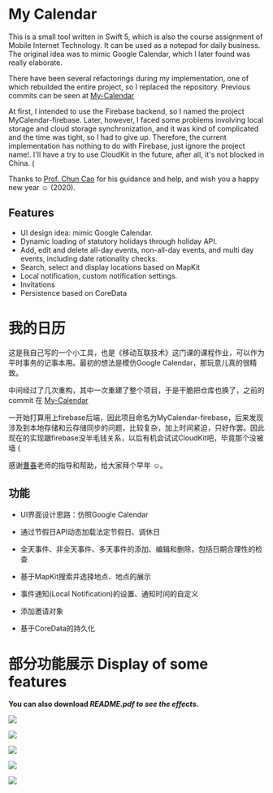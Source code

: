 

# My Calendar

This is a small tool written in Swift 5, which is also the course assignment of Mobile Internet Technology. It can be used as a notepad for daily business. The original idea was to mimic Google Calendar, which I later found was really elaborate.

There have been several refactorings during my implementation, one of which rebuilded the entire project, so I replaced the repository. Previous commits can be seen at [My-Calendar](https://github.com/KSDeng/My-Calendar)

At first, I intended to use the Firebase backend, so I named the project MyCalendar-firebase. Later, however, I faced some problems involving local storage and cloud storage synchronization, and it was kind of complicated and the time was tight, so I had to give up. Therefore, the current implementation has nothing to do with Firebase, just ignore the project name!. I'll have a try to use CloudKit in the future, after all, it's not blocked in China. (

Thanks to [Prof. Chun Cao](https://ccao.cc/en/) for his guidance and help, and wish you a happy new year ☺ (2020).

## Features

* UI design idea: mimic Google Calendar.
* Dynamic loading of statutory holidays through holiday API.
* Add, edit and delete all-day events, non-all-day events, and multi day events, including date rationality checks.
* Search, select and display locations based on MapKit
* Local notification, custom notification settings.
* Invitations
* Persistence based on CoreData



# 我的日历

这是我自己写的一个小工具，也是《移动互联技术》这门课的课程作业，可以作为平时事务的记事本用。最初的想法是模仿Google Calendar，那玩意儿真的很精致。

中间经过了几次重构，其中一次重建了整个项目，于是干脆把仓库也换了，之前的commit 在 [My-Calendar](https://github.com/KSDeng/My-Calendar)

一开始打算用上firebase后端，因此项目命名为MyCalendar-firebase，后来发现涉及到本地存储和云存储同步的问题，比较复杂，加上时间紧迫，只好作罢。因此现在的实现跟firebase没半毛钱关系，以后有机会试试CloudKit吧，毕竟那个没被墙 (

感谢[曹春](https://ccao.cc/en/)老师的指导和帮助，给大家拜个早年 ☺。

##  功能

* UI界面设计思路：仿照Google Calendar
* 通过节假日API动态加载法定节假日、调休日

* 全天事件、非全天事件、多天事件的添加、编辑和删除，包括日期合理性的检查
* 基于MapKit搜索并选择地点、地点的展示
* 事件通知(Local Notification)的设置、通知时间的自定义
* 添加邀请对象
* 基于CoreData的持久化



# 部分功能展示 Display of some features

**You can also download *README.pdf to see the effects.***

![](https://github.com/KSDeng/My-Calendar2/blob/master/pic/initUI.JPG?raw=true)

![](https://github.com/KSDeng/My-Calendar2/blob/master/pic/addTask.JPG?raw=true)

![](https://github.com/KSDeng/My-Calendar2/blob/master/pic/map.JPG?raw=true)

![](https://github.com/KSDeng/My-Calendar2/blob/master/pic/customizeNotification.JPG?raw=true)

![](https://github.com/KSDeng/My-Calendar2/blob/master/pic/noti_present.JPG?raw=true)









